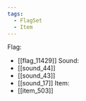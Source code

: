 ```yaml
---
tags:
  - FlagSet
  - Item
---
```

Flag:
- [[flag_11429]]
Sound:
- [[sound_44]]
- [[sound_43]]
- [[sound_17]]
Item:
- [[item_503]]
